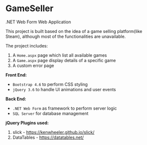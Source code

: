 # GameSeller
.NET Web Form Web Application

This project is built based on the idea of a game selling platform(like Steam), although most of the functionalities are unavailable.

The project includes:
1. A `Home.aspx` page which list all available games
2. A `Game.aspx` page display details of a specific game
3. A custom error page

**Front End:**
- `Bootstrap 4.6` to perform CSS styling
- `jQuery 3.6` to handle UI animations and user events

**Back End:**
- `.NET Web Form` as framework to perform server logic
- `SQL Server` for database management

**jQuery Plugins used:**
1. slick - https://kenwheeler.github.io/slick/
1. DataTables - https://datatables.net/
